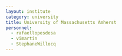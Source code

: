 ```yaml
---
layout: institute
category: university
title: University of Massachusetts Amherst
personnel:
  - rafaellopesdesa
  - vimartin
  - StephaneWillocq
---
```

